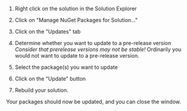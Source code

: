 ﻿1. Right click on the solution in the Solution Explorer  

2. Click on "Manage NuGet Packages for Solution..."  

3. Click on the "Updates" tab  

4. Determine whether you want to update to a pre-release version  
   *Consider that prerelease versions may not be stable!* Ordinarily you would not want to update to a pre-release version.  

5. Select the package(s) you want to update

6. Click on the "Update" button

7. Rebuild your solution.

Your packages should now be updated, and you can close the window.
